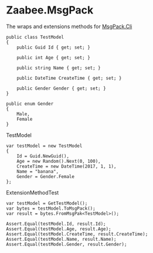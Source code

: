 # Zaabee.MsgPack

The wraps and extensions methods for [MsgPack.Cli](https://github.com/msgpack/msgpack-cli)

```CSharp
public class TestModel
{
    public Guid Id { get; set; }

    public int Age { get; set; }

    public string Name { get; set; }

    public DateTime CreateTime { get; set; }

    public Gender Gender { get; set; }
}

public enum Gender
{
    Male,
    Female
}
```

TestModel

```CSharp
var testModel = new TestModel
{
    Id = Guid.NewGuid(),
    Age = new Random().Next(0, 100),
    CreateTime = new DateTime(2017, 1, 1),
    Name = "banana",
    Gender = Gender.Female
};
```

ExtensionMethodTest

```CSharp
var testModel = GetTestModel();
var bytes = testModel.ToMsgPack();
var result = bytes.FromMsgPak<TestModel>();

Assert.Equal(testModel.Id, result.Id);
Assert.Equal(testModel.Age, result.Age);
Assert.Equal(testModel.CreateTime, result.CreateTime);
Assert.Equal(testModel.Name, result.Name);
Assert.Equal(testModel.Gender, result.Gender);
```
